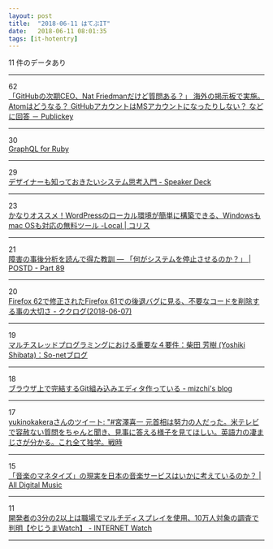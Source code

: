 ```yaml
---
layout: post
title:  "2018-06-11 はてぶIT"
date:   2018-06-11 08:01:35
tags: [it-hotentry]
---
```

11 件のデータあり

<hr><div class="row">
<div class="col-1"><span class="badge badge-pill badge-success h2">62</span></div>
<div class="col-11"><a href='https://www.publickey1.jp/blog/18/githubceonat_friedman_atom_githubms.html' target='_blank'>「GitHubの次期CEO、Nat Friedmanだけど質問ある？」 海外の掲示板で実施。Atomはどうなる？ GitHubアカウントはMSアカウントになったりしない？ などに回答 － Publickey</a></div>
</div>
<hr>
<div class="row">
<div class="col-1"><span class="badge badge-pill badge-success h2">30</span></div>
<div class="col-11"><a href='https://scrapbox.io/graphql-ruby-ja/' target='_blank'>GraphQL for Ruby</a></div>
</div>
<hr>
<div class="row">
<div class="col-1"><span class="badge badge-pill badge-success h2">29</span></div>
<div class="col-11"><a href='https://speakerdeck.com/yhassy/dezainamozhi-tuteokitaisisutemusi-kao-ru-men?slide=1' target='_blank'>デザイナーも知っておきたいシステム思考入門 - Speaker Deck</a></div>
</div>
<hr>
<div class="row">
<div class="col-1"><span class="badge badge-pill badge-success h2">23</span></div>
<div class="col-11"><a href='https://coliss.com/articles/blog/wordpress/local-wordpress-development.html' target='_blank'>かなりオススメ！WordPressのローカル環境が簡単に構築できる、Windowsもmac OSも対応の無料ツール -Local | コリス</a></div>
</div>
<hr>
<div class="row">
<div class="col-1"><span class="badge badge-pill badge-success h2">21</span></div>
<div class="col-11"><a href='https://postd.cc/lessons-learned-from-reading-postmortems/89/' target='_blank'>障害の事後分析を読んで得た教訓 ― 「何がシステムを停止させるのか？」 | POSTD - Part 89</a></div>
</div>
<hr>
<div class="row">
<div class="col-1"><span class="badge badge-pill badge-success h2">20</span></div>
<div class="col-11"><a href='http://www.clear-code.com/blog/2018/6/7.html' target='_blank'>Firefox 62で修正されたFirefox 61での後退バグに見る、不要なコードを削除する事の大切さ - ククログ(2018-06-07)</a></div>
</div>
<hr>
<div class="row">
<div class="col-1"><span class="badge badge-pill badge-success h2">19</span></div>
<div class="col-11"><a href='http://yshibata.blog.so-net.ne.jp/2018-06-10' target='_blank'>マルチスレッドプログラミングにおける重要な４要件：柴田 芳樹 (Yoshiki Shibata)：So-netブログ</a></div>
</div>
<hr>
<div class="row">
<div class="col-1"><span class="badge badge-pill badge-success h2">18</span></div>
<div class="col-11"><a href='http://mizchi.hatenablog.com/entry/2018/06/10/235427' target='_blank'>ブラウザ上で完結するGit組み込みエディタ作っている - mizchi's blog</a></div>
</div>
<hr>
<div class="row">
<div class="col-1"><span class="badge badge-pill badge-success h2">17</span></div>
<div class="col-11"><a href='http://twitter.com/yukinokakera/status/1005543757759074304' target='_blank'>yukinokakeraさんのツイート: "#宮澤喜一 元首相は努力の人だった。米テレビで容赦ない質問をちゃんと聞き、見事に答える様子を見てほしい。英語力の凄まじさが分かる。これ全て独学。戦時</a></div>
</div>
<hr>
<div class="row">
<div class="col-1"><span class="badge badge-pill badge-success h2">15</span></div>
<div class="col-11"><a href='http://jaykogami.com/2018/06/15234.html' target='_blank'>「音楽のマネタイズ」の現実を日本の音楽サービスはいかに考えているのか？ | All Digital Music</a></div>
</div>
<hr>
<div class="row">
<div class="col-1"><span class="badge badge-pill badge-success h2">11</span></div>
<div class="col-11"><a href='https://internet.watch.impress.co.jp/docs/yajiuma/1126724.html' target='_blank'>開発者の3分の2以上は職場でマルチディスプレイを使用、10万人対象の調査で判明【やじうまWatch】 - INTERNET Watch</a></div>
</div>
<hr>
